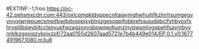 #EXTINF:-1,froo
https://pc-42.pelismxcdn.com:443/oxlcqmqktdvppecnltaiaymghwhujtjfkzlnrhsumgegvyivyxjwrjepuecsmpifpwjbdvsppjxybtnjzgesoqpjfobkrefssuiudqbcifvhbyoxfxhryplilbsieybjtcclxpyupfwzagzoxysbpwqwdjumzjnypwpmivgqpehfsayntbyvnrklkzgqxiqzvkpjxzpf/72aa0155d2607aad5721e7b4b449e014/EP.0.1.v0.1677491967.1080.m3u8
